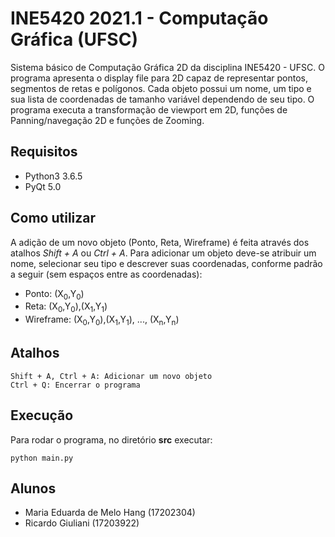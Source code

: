 # INE5420 2021.1 - Computação Gráfica (UFSC)
Sistema básico de Computação Gráfica 2D da disciplina INE5420 - UFSC. 
O programa apresenta o display file para 2D capaz de representar pontos, segmentos de retas e polígonos. Cada objeto possui um nome, um tipo e sua lista de coordenadas de tamanho variável dependendo de seu tipo. O programa executa a transformação de viewport em 2D, funções de Panning/navegação 2D e funções de Zooming.

## Requisitos
- Python3 3.6.5
- PyQt 5.0

## Como utilizar
A adição de um novo objeto (Ponto, Reta, Wireframe) é feita através dos atalhos *Shift + A* ou *Ctrl + A*. Para adicionar um objeto deve-se atribuir um nome, selecionar seu tipo e descrever suas coordenadas, conforme padrão a seguir (sem espaços entre as coordenadas):
- Ponto: (X<sub>0</sub>,Y<sub>0</sub>)
- Reta: (X<sub>0</sub>,Y<sub>0</sub>),(X<sub>1</sub>,Y<sub>1</sub>)
- Wireframe: (X<sub>0</sub>,Y<sub>0</sub>),(X<sub>1</sub>,Y<sub>1</sub>), ..., (X<sub>n</sub>,Y<sub>n</sub>)

## Atalhos

```
Shift + A, Ctrl + A: Adicionar um novo objeto
Ctrl + Q: Encerrar o programa
```
## Execução

Para rodar o programa, no diretório **src** executar:

```
python main.py
```

## Alunos
- Maria Eduarda de Melo Hang (17202304)
- Ricardo Giuliani (17203922)  
